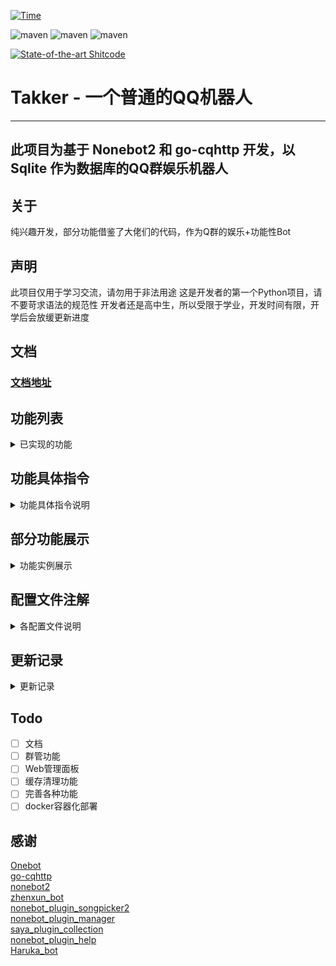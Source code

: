 [![Time](https://wakatime.com/badge/github/FYWinds/takker.svg)](https://wakatime.com/badge/github/FYWinds/takker)

![maven](https://img.shields.io/badge/python-3.9%2B-green)
![maven](https://img.shields.io/badge/nonebot-2.0.0a16-mint)
![maven](https://img.shields.io/badge/go--cqhttp-1.0.0--beta7.fix2-lime)

[![State-of-the-art Shitcode](https://img.shields.io/static/v1?label=State-of-the-art&message=Shitcode&color=7B5804)](https://github.com/trekhleb/state-of-the-art-shitcode)

# Takker - 一个普通的QQ机器人

****
## 此项目为基于 Nonebot2 和 go-cqhttp 开发，以 Sqlite 作为数据库的QQ群娱乐机器人

## 关于
纯兴趣开发，部分功能借鉴了大佬们的代码，作为Q群的娱乐+功能性Bot

## 声明
此项目仅用于学习交流，请勿用于非法用途
这是开发者的第一个Python项目，请不要苛求语法的规范性
开发者还是高中生，所以受限于学业，开发时间有限，开学后会放缓更新进度

## 文档
### [文档地址](https://takker.windis.cn/)


## 功能列表
<details>
<summary>已实现的功能</summary>

### 已实现的常用功能
- [x] 每日一签
- [x] pixiv美图/色图 (常用(大嘘
- [x] 缩写查询
- [x] 群内消息总结（每月/每年）
- [x] 一言
- [x] 插件调用统计
- [x] xp统计
- [x] 傲娇钉宫语音包
- [x] pixiv图片上传
- [x] 萝卜子语音包！(厨力++)
- [x] 星座运势
- [x] 天气 (基于[nonebot-plugin-heweather](https://github.com/kexue-z/nonebot-plugin-heweather/)插件修改)
- [x] 鲁迅说 (抄的[zhenxun_bot](https://github.com/HibiKier/zhenxun_bot))
- [x] 我有个朋友说
- [x] 答案之书
- [x] Bot运行状态

### 已实现的管理员功能
- [x] 95%的插件功能开关 (基于[nonebot_plugin_manager](https://github.com/Jigsaw111/nonebot_plugin_manager)插件修改)
- [x] Bili_Sub 订阅插件 (基于[haruka_bot](https://github.com/SK-415/HarukaBot)修改优化而来)

### 已实现的超级用户功能
- [x] 添加/删除管理（实际上就是设置用户权限）
- [x] 修改群权限
- [x] 多群公告
  
#### 超级用户的被动技能
- [x] 好友请求转发给主人处理
- [x] 超级用户发送多群联合公告后通知主人
- [x] pixiv图片上传由主人审核级别
- [x] 回滚数据库 

### 已实现的被动技能
- [x] 被超级用户拉入群聊自动通过
- [x] 复读
- [x] 问（智障回复）
- [x] B站视频解析 (基于[ABot-Graia的插件](https://github.com/djkcyl/ABot-Graia/blob/master/saya/BilibiliResolve)修改而来)
- [x] 数据库自动备份 

### 已实现的隐藏技能！
- [x] 检测恶意触发命令（将被次高权限ban掉5分钟，只有最高权限(9&10级)可以进行unban）
- [x] 群权限系统
  </details>

## 功能具体指令
<details>
<summary>功能具体指令说明</summary>

### 常用功能
参数范例: [必填参数] <可选参数>

|      功能      | 指令                                  | 说明                                                                                       |                          权限                           |
| :------------: | :------------------------------------ | :----------------------------------------------------------------------------------------- | :-----------------------------------------------------: |
|    每日一签    | 签到/luck/抽签/运势                   | 发送后返回一张图片，包含随机acg美图、日期、今日运势                                        |                            1                            |
|    权限系统    | perm get</br>perm set [权限等级]      | 获取当前对话的权限等级</br>设置当前会话的权限等级                                          |                        >权限等级                        |
| pixiv美图/色图 | pix <关键词1> <关键词n> <-l NSFW等级> | 获得一张pixiv的美图、图片信息和图片的高清链接！                                            |                            6                            |
|       问       | 以问开头的语句自动触发                | 匹配句中的x不x，多少，多久，什么时候，谁 进行人工智障的回答                                |                            1                            |
|    缩写查询    | 好好说话 [缩写]                       | 返回查询到的可能代表的内容（接口[magiconch](https://lab.magiconch.com/api/nbnhhsh/guess)） |                            2                            |
|  群内消息总结  | 本群月内总结/本群年内总结             | 效果见功能展示                                                                             | 消息记录权限 1 </br> 调用生成总结权限 群管理员+超级用户 |
|      复读      | 相同的三条消息后自动触发              | ?这都需要说明吗                                                                            |                            2                            |
|      一言      | .h <类型>                             | a 动画 b 文学 c 影视 d 诗词 e 哲学 f 网易云                                                |                            1                            |
|    亲亲GIF     | 亲@目标                               | 生成一张狂亲的GIF                                                                          |                            2                            |
|    摸头GIF     | 摸@目标                               | 生成一张摸头的GIF                                                                          |                            2                            |
|      点歌      | 点歌 歌名                             | 顾名思义                                                                                   |                            2                            |
|  插件调用统计  | 插件调用统计                          | 生成一张统计图片                                                                           |                            2                            |
|     xp统计     | xp统计                                | 生成一张统计图片，数据源为illust插件搜索的关键词                                           |                            2                            |
|   钉宫语音包   | 傲娇                                  | 发送一条钉宫的语音和对应的中文翻译                                                         |                            3                            |
|  pix图片上传   | pixupload [pid]                       | 将该uid对应的图片交由主人审核并选择是否添加到图库中                                        |                            6                            |
|  萝卜子语音包  | @机器人 [话]                          | 随机的一句亚托莉的语音包                                                                   |                            3                            |
|    星座运势    | .sluck <要绑定的星座>                 | 获取绑定的星座的今日运势数据                                                               |                            1                            |
|      天气      | 天气 <指定城市>                       | 返回指定城市的天气信息                                                                     |                            2                            |
|     鲁迅说     | 鲁迅说，内容                          | 生成一张鲁迅说的草图                                                                       |                            3                            |
|  B站视频解析   | BV av b23.tv                          | 生成解析图片                                                                               |                            3                            |
|   我有个朋友   | 我有个朋友@朋友 <要说的话>            | 生成一张朋友发来消息的图片                                                                 |                            3                            |
|    答案之书    | 答案之书 [问题]                       | 字面意思，答案之书                                                                         |                            2                            |
### 管理员功能
|    功能     | 指令               | 说明                                                                                     |     权限      |
| :---------: | :----------------- | :--------------------------------------------------------------------------------------- | :-----------: |
| 插件管理器  | pm list/ban/unban  | pm list获取当前会话插件列表</br>pm ban/unban [插件1] <插件x> 禁用/启用当前会话的指定插件 | 群管+超级用户 |
| 撤回Bot消息 | 回复Bot消息 撤回   | 让Bot撤回自己发过的指定消息                                                              | 群管+超级用户 |
|  Bili_sub   | 见文档(目前还没写) | 订阅b站主播的直播&动态                                                                   | 群管+超级用户 |

### 超级用户功能
|     功能     | 指令                                                  | 说明                                                              |   权限   |
| :----------: | :---------------------------------------------------- | :---------------------------------------------------------------- | :------: |
| 多群联合公告 | notice [群1 群2] -n [公告内容]                        | 以1-2秒的随机间隔依次向指定群聊发送一条公告，公告内容暂不支持换行 |    9     |
|   权限系统   | perm list</br>perm set [权限等级] <-g 群号>/<-u qq号> | 获取加入的所有群聊的权限等级</br>设置指定群聊/用户的权限等级      | 超级用户 |

</details>

## 部分功能展示
<details>
<summary>功能实例展示</summary>

### 群内消息总结词云  
![](https://raw.githubusercontent.com/FYWinds/takker/master/docs/img/summary_wordcloud.png)

</details>

## 配置文件注解
<details>
<summary>各配置文件说明</summary>

./configs/config.py

```python
# 身份名单
OWNER: str = ""  # 主人
SUPERUSERS: List[Union[int, str]] = ["12345678", "0", "0"]  # 超级用户名单

# 各个API的配置
ALAPI_TOKEN: str = ""  # ALAPI
NETEASE_API: str = "nemapi.windis.xyz"  # NodeJS版本的网易云音乐API的地址
PIXIV_IMAGE_URL: str = "pixiv.windis.xyz"  # 反代i.pximg.net的网址
ALI_API_TOKEN: str = ""  # 阿里云市场API的APPcode 星座运势功能
WEATHER_API_KEY: str = ""  # 和风天气API key 天气功能

# 各种限制
MAX_PROCESS_TIME: int = 30  # 部分指令处理最大等待时间，单位秒，在此期间用户不能再次发起相同指令
BAN_CHEKC_FREQ: int = 5  # 恶意触发命令检测阈值
BAN_CHECK_PERIOD: int = 3  # 恶意触发命令检测时间
BAN_TIME: int = 5  # 恶意触发命令后的封禁时间，单位分钟

# 日志记录时长
DEBUG_LOG_TIME: int = 5  # 调试日志记录时长，单位天
INFO_LOG_TIME: int = 60  # 普通日志记录时长，单位天
ERROR_LOG_TIME: int = 90  # 错误日志记录时长，单位天

# 隐藏插件列表
HIDDEN_PLUGINS: List[str] = [
    "nonebot_plugin_apscheduler",
    "nonebot_plugin_test",
    "hook",
    "invite_check",
    "withdraw",
]

# 数据自动备份
DB_BAKCUP_INTERVAL: int = 720  # 备份间隔，单位分钟
DB_BACKUP_COPIES: int = 12  # 保留的备份数量

WEATHER_DEFAULT: str = ""  # 天气插件默认城市/区
```

./configs/path_config.py

```python
# 图片路径
IMAGE_PATH = Path("resources/img/")
# 音频路径
VOICE_PATH = Path("resources/voice/")
# 文本路径
TEXT_PATH = Path("resources/text/")
# 模板路径
TEMPLATE_PATH = Path("resources/templates")
# 字体路径
FONT_PATH = Path("resources/fonts/")
# 日志路径
LOG_PATH = Path("log/")
# 数据路径
DATA_PATH = Path("data/")
# 临时图片路径
TEMP_PATH = Path("resources/img/temp/")
```
</details>


## 更新记录

<details>
<summary>更新记录</summary>

### 2021/11/12
* 添加功能-机器人状态
* 添加功能-数据库备份与回滚
* 修复各个Bug
* 提高性能

### 2021/10/31
* 添加功能-答案之书

### 2021/10/30
* 新增图片类ImageUtil
* 添加功能-我有个朋友生成器
* 修复部分Bug

### 2021/10/17
* 提升截图的清晰度

### 2021/?/?
* 不知道咕了多少天
* 添加功能-B站订阅推送
* 添加功能-B站视频解析
* 数据库结构重构
* 增加旧版数据转换，但依旧建议手动备份data.db
* ???
* 修复大量错误
* 准备发版

### 2021/8/31
* 添加功能-天气

### 2021/8/30
* 这应该是开学前最后一个更新了
* 添加功能-星座运势

### 2021/8/27
* 签到添加了新的一个模板

### 2021/8/26
* 添加了部署指南
* 签到的图片模板改为自适应高度
* 解决了签到的图片拉伸问题

### 2021/8/24
* 添加功能-亚托莉语音包(目前基于文本相似度匹配)

### 2021/8/23
* Pixiv美图添加功能-多关键词搜索
* Pixiv美图添加功能-pid直接向P站搜索
* 添加功能-撤回指定消息

### 2021/8/22
* 修复部分指令间冲突的BUG
* 添加插件调用统计替代指令
* 修复插件调用统计统计未启用插件
* 添加功能-上传p站图片到图库
* 添加功能-钉宫语音包
* 修复了加群审核的报错（只要try except了就不叫报错

### 2021/8/21
* 修复每日签到积分bug
* 修复部分插件权限问题
* 添加了钉宫语音包功能
* 修复插件管理器获取权限报错的问题
* 修复了私聊bot设置自己权限时报错无反馈的问题
* 修复了xp统计全部渲染的Bug
* 修复了插件调用统计的Bug

### 2021/8/20
* 修复一些优先级的bug
* 加入插件统计
* 加入xp统计
* 修复一些绘图BUG
* 加入所有环境下都关闭重载
* 修复不知道哪些BUG
* 修改pixiv美图发送的图片质量和链接内容

### 2021.8.19
* 修了一整天的服务器，现在bot内部调用的我自建的API都正常了
* 修复插件管理系统禁用插件时的bug
* 修复权限和插件管理的-u -g不能同时管理多个会话的bug
* 修复pixiv美图功能若原画失效导致抛出Exception的bug
* 修复公告插件无法发送多行公告
* 更新部分依赖

### 2021/8/18
* 点歌、摸头GIF、狂亲GIF
* Legacy插件重构完成
* 配置文件更新为空配置，需手动修改

### 2021/8/17
* 又是很多神奇的东西
* Legacy的插件基本要重置完成了

### 2021/8/16
* 很多神奇的东西（懒得写了

### 2021/8/15
* 智障随机问答

### 2021/8/14
* pixiv美图

### 2021/8/13
* 加入了多群联合公告插件
* 在README中对部分功能进行了说明
* 更新到光速发版的nonebot 2.0.0a15

### 2021/8/12
* 加入签到插件(至少能用了(有功能辣！))

### 2021/7/31
* 数据库相关服务和模型

### 2021/7/29
* 开始重构Takker(指新建文件夹)
* 重新封装部分API

</details>

## Todo
- [ ] 文档
- [ ] 群管功能
- [ ] Web管理面板
- [ ] 缓存清理功能
- [ ] 完善各种功能
- [ ] docker容器化部署

## 感谢
[Onebot](https://github.com/howmanybots/onebot)  
[go-cqhttp](https://github.com/Mrs4s/go-cqhttp)  
[nonebot2](https://github.com/nonebot/nonebot2)  
[zhenxun_bot](https://github.com/HibiKier/zhenxun_bot)  
[nonebot_plugin_songpicker2](https://github.com/maxesisn/nonebot_plugin_songpicker2)    
[nonebot_plugin_manager](https://github.com/Jigsaw111/nonebot_plugin_manager)  
[saya_plugin_collection](https://github.com/SAGIRI-kawaii/saya_plugins_collection)  
[nonebot_plugin_help](https://github.com/XZhouQD/nonebot-plugin-help)  
[Haruka_bot](https://github.com/SK-415/HarukaBot)
